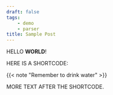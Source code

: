 ```yaml
---
draft: false
tags:
    - demo
    - parser
title: Sample Post
---
```


HELLO **WORLD**!

HERE IS A SHORTCODE:

{{< note "Remember to drink water" >}}

MORE TEXT AFTER THE SHORTCODE.
